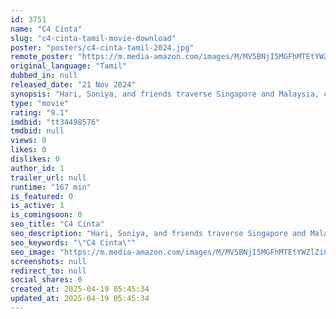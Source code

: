 ```yaml
---
id: 3751
name: "C4 Cinta"
slug: "c4-cinta-tamil-movie-download"
poster: "posters/c4-cinta-tamil-2024.jpg"
remote_poster: "https://m.media-amazon.com/images/M/MV5BNjI5MGFhMTEtYWZlZi00OWU3LTgzZDgtMTM5MzAyYWMzMWIwXkEyXkFqcGc@._V1_SX300.jpg"
original_language: "Tamil"
dubbed_in: null
released_date: "21 Nov 2024"
synopsis: "Hari, Soniya, and friends traverse Singapore and Malaysia, confronting revived relationships, unvoiced realities. Their journeys explore love, memory, identity through emotional drama involving family and friendships."
type: "movie"
rating: "9.1"
imdbid: "tt34498576"
tmdbid: null
views: 0
likes: 0
dislikes: 0
author_id: 1
trailer_url: null
runtime: "167 min"
is_featured: 0
is_active: 1
is_comingsoon: 0
seo_title: "C4 Cinta"
seo_description: "Hari, Soniya, and friends traverse Singapore and Malaysia, confronting revived relationships, unvoiced realities. Their journeys explore love, memory, identity through emotional drama involving family and friendships."
seo_keywords: "\"C4 Cinta\""
seo_image: "https://m.media-amazon.com/images/M/MV5BNjI5MGFhMTEtYWZlZi00OWU3LTgzZDgtMTM5MzAyYWMzMWIwXkEyXkFqcGc@._V1_SX300.jpg"
screenshots: null
redirect_to: null
social_shares: 0
created_at: 2025-04-19 05:45:34
updated_at: 2025-04-19 05:45:34
---
```


